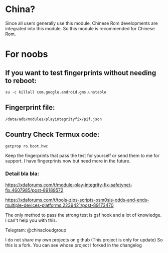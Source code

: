 # China?

Since all users generally use this module, Chinese Rom developments are integrated into this module. So this module is recommended for Chinese Rom.

# For noobs

## If you want to test fingerprints without needing to reboot:
```su -c killall com.google.android.gms.unstable```

## Fingerprint file:
```/data/adb/modules/playintegrityfix/pif.json```

## Country Check Termux code:
```getprop ro.boot.hwc```

Keep the fingerprints that pass the test for yourself or send them to me for support. I have fingerprints now but need more in the future.

### Detail bla bla:

https://xdaforums.com/t/module-play-integrity-fix-safetynet-fix.4607985/post-89189572

https://xdaforums.com/t/tools-zips-scripts-osm0sis-odds-and-ends-multiple-devices-platforms.2239421/post-89173470

The only method to pass the strong test is gsf hook and a lot of knowledge. I can't help you with this.

Telegram: @chinacloudgroup

I do not share my own projects on github (This project is only for update) So this is a fork. You can see whose project I forked in the changelog
